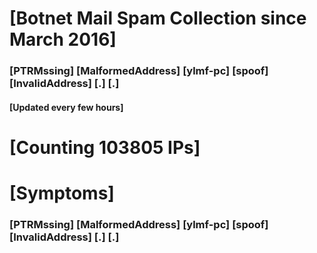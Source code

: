 # [Botnet Mail Spam Collection since March 2016]
### [PTRMssing] [MalformedAddress] [ylmf-pc] [spoof] [InvalidAddress] [.] [.]
#### [Updated every few hours]

# [Counting 103805 IPs]

# [Symptoms] 
###   [PTRMssing] [MalformedAddress] [ylmf-pc] [spoof] [InvalidAddress] [.] [.]

